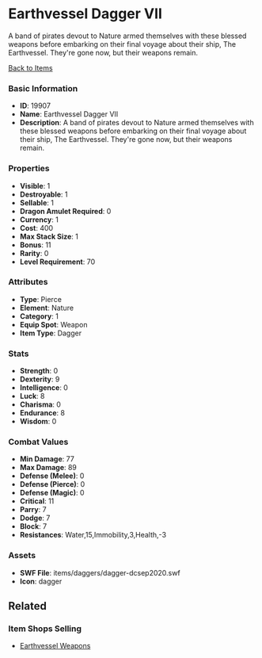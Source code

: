 # Earthvessel Dagger VII

A band of pirates devout to Nature armed themselves with these blessed weapons before embarking on their final voyage about their ship, The Earthvessel. They're gone now, but their weapons remain.

[Back to Items](../items.md)

### Basic Information

- **ID**: 19907
- **Name**: Earthvessel Dagger VII
- **Description**: A band of pirates devout to Nature armed themselves with these blessed weapons before embarking on their final voyage about their ship, The Earthvessel. They&#039;re gone now, but their weapons remain.

### Properties

- **Visible**: 1
- **Destroyable**: 1
- **Sellable**: 1
- **Dragon Amulet Required**: 0
- **Currency**: 1
- **Cost**: 400
- **Max Stack Size**: 1
- **Bonus**: 11
- **Rarity**: 0
- **Level Requirement**: 70

### Attributes

- **Type**: Pierce
- **Element**: Nature
- **Category**: 1
- **Equip Spot**: Weapon
- **Item Type**: Dagger

### Stats

- **Strength**: 0
- **Dexterity**: 9
- **Intelligence**: 0
- **Luck**: 8
- **Charisma**: 0
- **Endurance**: 8
- **Wisdom**: 0

### Combat Values

- **Min Damage**: 77
- **Max Damage**: 89
- **Defense (Melee)**: 0
- **Defense (Pierce)**: 0
- **Defense (Magic)**: 0
- **Critical**: 11
- **Parry**: 7
- **Dodge**: 7
- **Block**: 7
- **Resistances**: Water,15,Immobility,3,Health,-3

### Assets

- **SWF File**: items/daggers/dagger-dcsep2020.swf
- **Icon**: dagger

## Related

### Item Shops Selling

- [Earthvessel Weapons](../item-shops/678-earthvessel-weapons.md)

